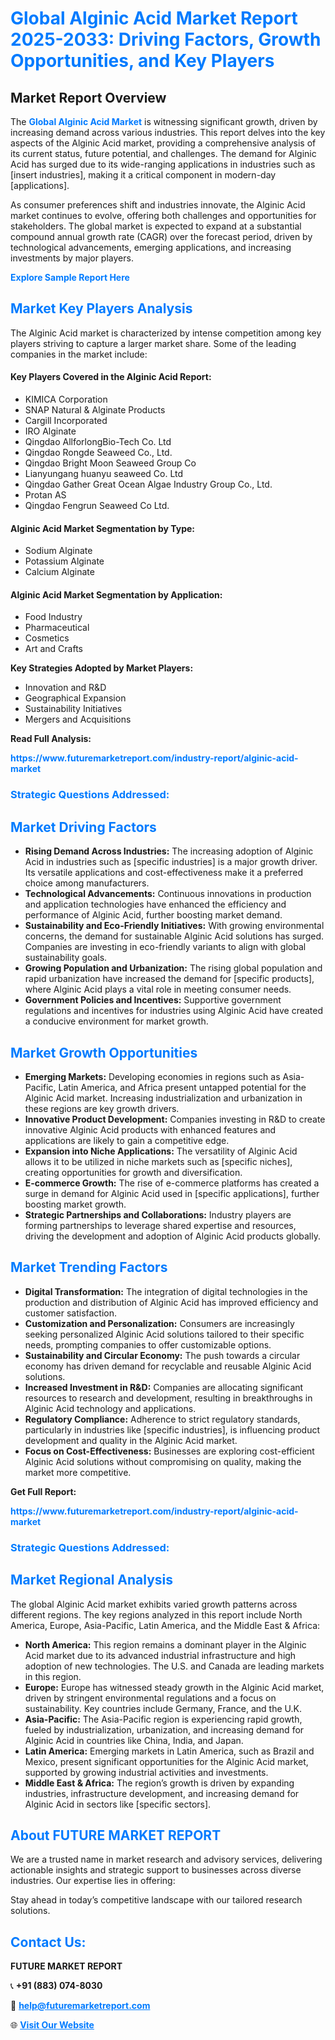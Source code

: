 <h1 style="color: #007BFF;">Global Alginic Acid Market Report 2025-2033: Driving Factors, Growth Opportunities, and Key Players</h1>

<section id="overview">
<h2>Market Report Overview</h2>
<p>The <a href="https://www.futuremarketreport.com/industry-report/alginic-acid-market" style="color: #007BFF; text-decoration: none;"><strong>Global Alginic Acid Market</strong></a> is witnessing significant growth, driven by increasing demand across various industries. This report delves into the key aspects of the Alginic Acid market, providing a comprehensive analysis of its current status, future potential, and challenges. The demand for Alginic Acid has surged due to its wide-ranging applications in industries such as [insert industries], making it a critical component in modern-day [applications].</p>
<p>As consumer preferences shift and industries innovate, the Alginic Acid market continues to evolve, offering both challenges and opportunities for stakeholders. The global market is expected to expand at a substantial compound annual growth rate (CAGR) over the forecast period, driven by technological advancements, emerging applications, and increasing investments by major players.</p>
</section>

<section id="overview">
<p><a href="https://www.futuremarketreport.com/request-sample/reportId=42350" style="color: #007BFF; text-decoration: none;"><strong>Explore Sample Report Here</strong></a></p>
</section>

<section id="key-players">
<h2 style="color: #007BFF;">Market Key Players Analysis</h2>
<p>The Alginic Acid market is characterized by intense competition among key players striving to capture a larger market share. Some of the leading companies in the market include:</p>
<h4>Key Players Covered in the Alginic Acid Report:</h4>
<ul><li>KIMICA Corporation</li><li>SNAP Natural &amp; Alginate Products</li><li>Cargill Incorporated</li><li>IRO Alginate</li><li>Qingdao AllforlongBio-Tech Co. Ltd</li><li>Qingdao Rongde Seaweed Co., Ltd.</li><li>Qingdao Bright Moon Seaweed Group Co</li><li>Lianyungang huanyu seaweed Co. Ltd</li><li>Qingdao Gather Great Ocean Algae Industry Group Co., Ltd.</li><li>Protan AS</li><li>Qingdao Fengrun Seaweed Co Ltd.</li></ul>
<h4>Alginic Acid Market Segmentation by Type:</h4>
<ul><li>Sodium Alginate</li><li>Potassium Alginate</li><li>Calcium Alginate</li></ul>

<h4>Alginic Acid Market Segmentation by Application:</h4>
<ul><li>Food Industry</li><li>Pharmaceutical</li><li>Cosmetics</li><li>Art and Crafts</li></ul>
<p><strong>Key Strategies Adopted by Market Players:</strong></p>
<ul>
<li>Innovation and R&D</li>
<li>Geographical Expansion</li>
<li>Sustainability Initiatives</li>
<li>Mergers and Acquisitions</li>
</ul>
</section>

<section>
<p><strong>Read Full Analysis: </strong></p><a href="https://www.futuremarketreport.com/industry-report/alginic-acid-market" style="color: #007BFF; text-decoration: none;"><strong>https://www.futuremarketreport.com/industry-report/alginic-acid-market</strong></a>
<h3 style="color: #007BFF;">Strategic Questions Addressed:</h3>
</section>

<section id="driving-factors">
<h2 style="color: #007BFF;">Market Driving Factors</h2>
<ul>
<li><strong>Rising Demand Across Industries:</strong> The increasing adoption of Alginic Acid in industries such as [specific industries] is a major growth driver. Its versatile applications and cost-effectiveness make it a preferred choice among manufacturers.</li>
<li><strong>Technological Advancements:</strong> Continuous innovations in production and application technologies have enhanced the efficiency and performance of Alginic Acid, further boosting market demand.</li>
<li><strong>Sustainability and Eco-Friendly Initiatives:</strong> With growing environmental concerns, the demand for sustainable Alginic Acid solutions has surged. Companies are investing in eco-friendly variants to align with global sustainability goals.</li>
<li><strong>Growing Population and Urbanization:</strong> The rising global population and rapid urbanization have increased the demand for [specific products], where Alginic Acid plays a vital role in meeting consumer needs.</li>
<li><strong>Government Policies and Incentives:</strong> Supportive government regulations and incentives for industries using Alginic Acid have created a conducive environment for market growth.</li>
</ul>
</section>

<section id="growth-opportunities">
<h2 style="color: #007BFF;">Market Growth Opportunities</h2>
<ul>
<li><strong>Emerging Markets:</strong> Developing economies in regions such as Asia-Pacific, Latin America, and Africa present untapped potential for the Alginic Acid market. Increasing industrialization and urbanization in these regions are key growth drivers.</li>
<li><strong>Innovative Product Development:</strong> Companies investing in R&D to create innovative Alginic Acid products with enhanced features and applications are likely to gain a competitive edge.</li>
<li><strong>Expansion into Niche Applications:</strong> The versatility of Alginic Acid allows it to be utilized in niche markets such as [specific niches], creating opportunities for growth and diversification.</li>
<li><strong>E-commerce Growth:</strong> The rise of e-commerce platforms has created a surge in demand for Alginic Acid used in [specific applications], further boosting market growth.</li>
<li><strong>Strategic Partnerships and Collaborations:</strong> Industry players are forming partnerships to leverage shared expertise and resources, driving the development and adoption of Alginic Acid products globally.</li>
</ul>
</section>

<section id="trending-factors">
<h2 style="color: #007BFF;">Market Trending Factors</h2>
<ul>
<li><strong>Digital Transformation:</strong> The integration of digital technologies in the production and distribution of Alginic Acid has improved efficiency and customer satisfaction.</li>
<li><strong>Customization and Personalization:</strong> Consumers are increasingly seeking personalized Alginic Acid solutions tailored to their specific needs, prompting companies to offer customizable options.</li>
<li><strong>Sustainability and Circular Economy:</strong> The push towards a circular economy has driven demand for recyclable and reusable Alginic Acid solutions.</li>
<li><strong>Increased Investment in R&D:</strong> Companies are allocating significant resources to research and development, resulting in breakthroughs in Alginic Acid technology and applications.</li>
<li><strong>Regulatory Compliance:</strong> Adherence to strict regulatory standards, particularly in industries like [specific industries], is influencing product development and quality in the Alginic Acid market.</li>
<li><strong>Focus on Cost-Effectiveness:</strong> Businesses are exploring cost-efficient Alginic Acid solutions without compromising on quality, making the market more competitive.</li>
</ul>
</section>

<section>
<p><strong>Get Full Report: </strong></p><a href="https://www.futuremarketreport.com/industry-report/alginic-acid-market" style="color: #007BFF; text-decoration: none;"><strong>https://www.futuremarketreport.com/industry-report/alginic-acid-market</strong></a>
<h3 style="color: #007BFF;">Strategic Questions Addressed:</h3>
</section>


<section id="regional-analysis">
<h2 style="color: #007BFF;">Market Regional Analysis</h2>
<p>The global Alginic Acid market exhibits varied growth patterns across different regions. The key regions analyzed in this report include North America, Europe, Asia-Pacific, Latin America, and the Middle East & Africa:</p>
<ul>
<li><strong>North America:</strong> This region remains a dominant player in the Alginic Acid market due to its advanced industrial infrastructure and high adoption of new technologies. The U.S. and Canada are leading markets in this region.</li>
<li><strong>Europe:</strong> Europe has witnessed steady growth in the Alginic Acid market, driven by stringent environmental regulations and a focus on sustainability. Key countries include Germany, France, and the U.K.</li>
<li><strong>Asia-Pacific:</strong> The Asia-Pacific region is experiencing rapid growth, fueled by industrialization, urbanization, and increasing demand for Alginic Acid in countries like China, India, and Japan.</li>
<li><strong>Latin America:</strong> Emerging markets in Latin America, such as Brazil and Mexico, present significant opportunities for the Alginic Acid market, supported by growing industrial activities and investments.</li>
<li><strong>Middle East & Africa:</strong> The region’s growth is driven by expanding industries, infrastructure development, and increasing demand for Alginic Acid in sectors like [specific sectors].</li>
</ul>
</section>

<footer>
<h2 style="color: #007BFF;">About FUTURE MARKET REPORT</h2>
<p>We are a trusted name in market research and advisory services, delivering actionable insights and strategic support to businesses across diverse industries. Our expertise lies in offering:</p>

<p>Stay ahead in today’s competitive landscape with our tailored research solutions.</p>

<h2 style="color: #007BFF;">Contact Us:</h2>
<p><strong>FUTURE MARKET REPORT</strong></p>
<p>📞 <strong>+91 (883) 074-8030</strong></p>
<p>📧 <strong><a href="mailto:help@futuremarketreport.com" style="color: #007BFF;">help@futuremarketreport.com</a></strong></p>
<p>🌐 <strong><a href="https://www.futuremarketreport.com/" style="color: #007BFF;">Visit Our Website</a></strong></p>
</footer>